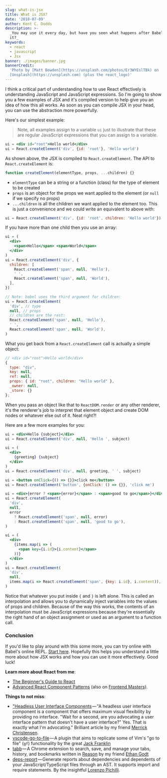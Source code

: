 ```yaml
---
slug: what-is-jsx
title: What is JSX?
date: '2018-07-09'
author: Kent C. Dodds
description: >-
  _You may use it every day, but have you seen what happens after Babel compiles
  it?_
keywords:
  - react
  - javascript
  - Jsx
banner: ./images/banner.jpg
bannerCredit:
  'Photo by [Matt Bowden](https://unsplash.com/photos/Er3WYEslTBk) on
  [Unsplash](https://unsplash.com) (plus the react_logo)'
---
```


I think a critical part of understanding how to use React effectively is
understanding JavaScript and JavaScript expressions. So I'm going to show you a
few examples of JSX and it's compiled version to help give you an idea of how
this all works. As soon as you can compile JSX in your head, you can use the
abstraction more powerfully.

Here's our simplest example:

> Note, all examples assign to a variable `ui` just to illustrate that these are
> regular JavaScript expressions that you can assign to a variable.

```jsx
ui = <div id="root">Hello world</div>
ui = React.createElement('div', {id: 'root'}, 'Hello world')
```

As shown above, the JSX is compiled to `React.createElement`. The API to
`React.createElement` is:

```js
function createElement(elementType, props, ...children) {}
```

- `elementType` can be a string or a function (class) for the type of element to
  be created
- `props` is an object for the props we want applied to the element (or `null`
  if we specify no props)
- `...children` is all the children we want applied to the element too. This is
  just a convenience and we could write an equivalent to above with:

```js
ui = React.createElement('div', {id: 'root', children: 'Hello world'})
```

If you have more than one child then you use an array:

```jsx
ui = (
  <div>
    <span>Hello</span> <span>World</span>
  </div>
)
ui = React.createElement('div', {
  children: [
    React.createElement('span', null, 'Hello'),
    ' ',
    React.createElement('span', null, 'World'),
  ],
})

// Note: babel uses the third argument for children:
ui = React.createElement(
  'div', // type
  null, // props
  // children are the rest:
  React.createElement('span', null, 'Hello'),
  ' ',
  React.createElement('span', null, 'World'),
)
```

What you get back from a `React.createElement` call is actually a simple object:

```js
// <div id="root">Hello world</div>
{
  type: "div",
  key: null,
  ref: null,
  props: { id: "root", children: "Hello world" },
  _owner: null,
  _store: {}
};
```

When you pass an object like that to `ReactDOM.render` or any other renderer,
it's the renderer's job to interpret that element object and create DOM nodes or
whatever else out of it. Neat right?!

Here are a few more examples for you:

```jsx
ui = <div>Hello {subject}</div>
ui = React.createElement('div', null, 'Hello ', subject)

ui = (
  <div>
    {greeting} {subject}
  </div>
)
ui = React.createElement('div', null, greeting, ' ', subject)

ui = <button onClick={() => {}}>click me</button>
ui = React.createElement('button', {onClick: () => {}}, 'click me')

ui = <div>{error ? <span>{error}</span> : <span>good to go</span>}</div>
ui = React.createElement(
  'div',
  null,
  error
    ? React.createElement('span', null, error)
    : React.createElement('span', null, 'good to go'),
)

ui = (
  <div>
    {items.map(i => (
      <span key={i.id}>{i.content}</span>
    ))}
  </div>
)
ui = React.createElement(
  'div',
  null,
  items.map(i => React.createElement('span', {key: i.id}, i.content)),
)
```

Notice that whatever you put inside `{` and `}` is left alone. This is called an
interpolation and allows you to dynamically inject variables into the values of
props and children. Because of the way this works, the contents of an
interpolation must be JavaScript expressions because they're essentially the
right hand of an object assignment or used as an argument to a function call.

### Conclusion

If you'd like to play around with this some more, you can try online with
Babel's online REPL.
[Start here](http://babeljs.io/repl/#?babili=false&browsers=&build=&builtIns=false&spec=false&loose=false&code_lz=DwEwlgbgfAEgpgGwQewAQHdkCcEmAenGgG4g&debug=false&forceAllTransforms=false&shippedProposals=false&circleciRepo=&evaluate=true&fileSize=false&sourceType=module&lineWrap=false&presets=react%2Cstage-2&prettier=true&targets=&version=6.26.0&envVersion=1.6.2).
Hopefully this helps you understand a little more about how JSX works and how
you can use it more effectively. Good luck!

**Learn more about React from me**:

- [The Beginner's Guide to React](http://kcd.im/beginner-react)
- [Advanced React Component Patterns](http://kcd.im/advanced-react) (also on
  [Frontend Masters](https://frontendmasters.com/courses/advanced-react-patterns)).

**Things to not miss**:

- ["Headless User Interface Components](https://medium.com/merrickchristensen/headless-user-interface-components-565b0c0f2e18) — "A
  headless user interface component is a component that offers maximum visual
  flexibility by providing no interface. "Wait for a second, are you advocating
  a user interface pattern that doesn't have a user interface?" Yes. That is
  exactly what I'm advocating." Brilliant article by my friend
  [Merrick Christensen](https://twitter.com/iammerrick).
- [vscode-go-to-file](https://github.com/jackfranklin/vscode-go-to-file) — A
  plugin that aims to replicate some of Vim's "go to file" (`gf`) functionality
  by the great [Jack Franklin](https://twitter.com/Jack_Franklin)
- [tabb](http://tabb-extension.com) — A Chrome extension to search, save, and
  manage your tabs, history, and bookmarks written in
  [Reason](https://reasonml.github.io) by my friend
  [Ethan Godt](https://twitter.com/ethangodt)
- [deps-report](https://github.com/pichillilorenzo/deps-report) — Generate
  reports about dependencies and dependents of your JavaScript/TypeScript files
  through an AST. It supports import and require statements. By the insightful
  [Lorenzo Pichilli](https://twitter.com/LorenzoPichilli).
